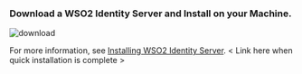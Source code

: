 ### Download a WSO2 Identity Server and Install on your Machine.

![download](/assets/img/temp-img/download.png)

For more information, see
[Installing WSO2 Identity Server](https://wso2.com/identity-and-access-management).
< Link here when quick installation is complete >